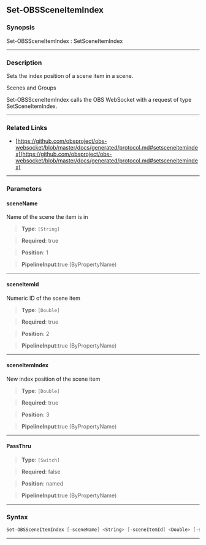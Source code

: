 Set-OBSSceneItemIndex
---------------------
### Synopsis
Set-OBSSceneItemIndex : SetSceneItemIndex

---
### Description

Sets the index position of a scene item in a scene.

Scenes and Groups


Set-OBSSceneItemIndex calls the OBS WebSocket with a request of type SetSceneItemIndex.

---
### Related Links
* [https://github.com/obsproject/obs-websocket/blob/master/docs/generated/protocol.md#setsceneitemindex](https://github.com/obsproject/obs-websocket/blob/master/docs/generated/protocol.md#setsceneitemindex)



---
### Parameters
#### **sceneName**

Name of the scene the item is in



> **Type**: ```[String]```

> **Required**: true

> **Position**: 1

> **PipelineInput**:true (ByPropertyName)



---
#### **sceneItemId**

Numeric ID of the scene item



> **Type**: ```[Double]```

> **Required**: true

> **Position**: 2

> **PipelineInput**:true (ByPropertyName)



---
#### **sceneItemIndex**

New index position of the scene item



> **Type**: ```[Double]```

> **Required**: true

> **Position**: 3

> **PipelineInput**:true (ByPropertyName)



---
#### **PassThru**

> **Type**: ```[Switch]```

> **Required**: false

> **Position**: named

> **PipelineInput**:true (ByPropertyName)



---
### Syntax
```PowerShell
Set-OBSSceneItemIndex [-sceneName] <String> [-sceneItemId] <Double> [-sceneItemIndex] <Double> [-PassThru] [<CommonParameters>]
```
---
